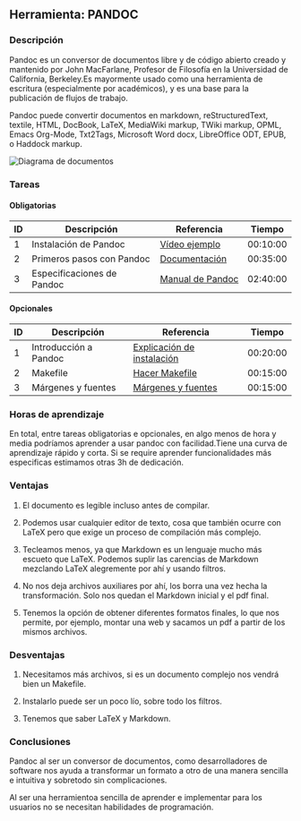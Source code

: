 ##  Herramienta: PANDOC 

### Descripción
    
Pandoc es un conversor de documentos libre y de código abierto creado y mantenido por John MacFarlane, Profesor de Filosofía en la Universidad de California, Berkeley.Es mayormente usado como una herramienta de escritura (especialmente por académicos), y es una base para la publicación de flujos de trabajo.

Pandoc puede convertir documentos en markdown, reStructuredText, textile, HTML, DocBook, LaTeX, MediaWiki markup, TWiki markup, OPML, Emacs Org-Mode, Txt2Tags, Microsoft Word docx, LibreOffice ODT, EPUB, o Haddock markup. 

![Diagrama de documentos](https://ull-esit-dsi-1617.github.io/estudiar-las-rutas-en-expressjs-alberto-diego/Diego/Pandoc/imagenes/portada.png)

### Tareas

#### Obligatorias

| ID      | Descripción | Referencia | Tiempo  |
| ------- | ----------- | ---------- | ------- |
| 1  |Instalación de Pandoc| [Vídeo ejemplo](https://www.youtube.com/watch?v=XZDgWf94f5I) | 00:10:00|
| 2  |Primeros pasos con Pandoc| [Documentación](https://pandoc.org/getting-started.html) | 00:35:00|
| 3  |Especificaciones de Pandoc| [Manual de Pandoc](https://pandoc.org/MANUAL.html) | 02:40:00|


#### Opcionales

| ID      | Descripción | Referencia | Tiempo  |
| ------- | ----------- | ---------- | ------- |
| 1  |Introducción a Pandoc| [Explicación de instalación](https://www.youtube.com/watch?v=N31E_NZYQQY) | 00:20:00|
| 2  |Makefile| [Hacer Makefile](https://ondahostil.wordpress.com/2015/12/01/lo-que-he-aprendido-makefile-para-pandoc/) | 00:15:00|
| 3  |Márgenes y fuentes| [Márgenes y fuentes](https://ondahostil.wordpress.com/2017/03/11/lo-que-he-aprendido-margenes-y-fuentes-en-pandoc/) | 00:15:00|

### Horas de aprendizaje
En total, entre tareas obligatorias e opcionales, en algo menos de hora y media podríamos aprender a usar pandoc con facilidad.Tiene una curva de aprendizaje rápido y corta. 
Si se require aprender funcionalidades más especificas estimamos otras 3h de dedicación.


### Ventajas

1. El documento es legible incluso antes de compilar.

2. Podemos usar cualquier editor de texto, cosa que también ocurre con LaTeX pero que exige un proceso de compilación más complejo.

3. Tecleamos menos, ya que Markdown es un lenguaje mucho más escueto que LaTeX. Podemos suplir las carencias de Markdown mezclando LaTeX alegremente por ahí y usando filtros.

4. No nos deja archivos auxiliares por ahí, los borra una vez hecha la transformación. Solo nos quedan el Markdown inicial y el pdf final.

5. Tenemos la opción de obtener diferentes formatos finales, lo que nos permite, por ejemplo, montar una web y sacamos un pdf a partir de los mismos archivos.


### Desventajas

1. Necesitamos más archivos, si es un documento complejo nos vendrá bien un Makefile.

2. Instalarlo puede ser un poco lío, sobre todo los filtros.

3. Tenemos que saber LaTeX y Markdown.

### Conclusiones
Pandoc al ser un conversor de documentos, como desarrolladores de software nos ayuda a transformar un formato a otro de una manera sencilla e intuitiva y sobretodo sin complicaciones. 

Al ser una herramientoa sencilla de aprender e implementar para los usuarios no se necesitan habilidades de programación.  